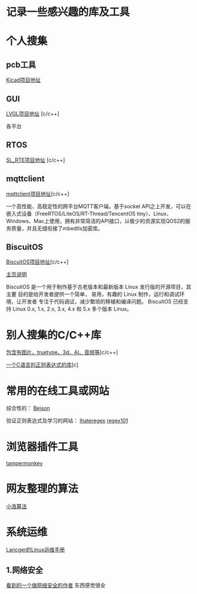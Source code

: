 # 记录一些感兴趣的库及工具
# 个人搜集

  ## pcb工具
   [Kicad项目地址](https://github.com/KiCad)
  ## GUI
   [LVGL项目地址](https://github.com/littlevgl/lvgl) [c/c++]
   
   各平台
  ## RTOS
  [SL_RTE项目地址](https://github.com/sudashannon/SL_RTE)  [c/c++]
  ## mqttclient
  [mqttclient项目地址](https://github.com/jiejieTop/mqttclient)[c/c++]
  
  一个高性能、高稳定性的跨平台MQTT客户端，基于socket API之上开发，可以在嵌入式设备（FreeRTOS/LiteOS/RT-Thread/TencentOS tiny）、Linux、Windows、Mac上使用，拥有非常简洁的API接口，以极少的资源实现QOS2的服务质量，并且无缝衔接了mbedtls加密库。
  ## BiscuitOS
  [BiscuitOS项目地址](https://github.com/BiscuitOS/BiscuitOS)[c/c++]
  
  [主页说明](https://biscuitos.github.io/blog/HomePage/)
  
  BiscuitOS 是一个用于制作基于古老版本和最新版本 Linux 发行版的开源项目，其主要 目的是给开发者提供一个简单， 易用，有趣的 Linux 制作，运行和调试环境，让开发者 专注于代码调试，减少繁琐的移植和编译问题。 BiscuitOS 已经支持 Linux 0.x, 1.x, 2.x, 3.x, 4.x 和 5.x 多个版本 Linux。
# 别人搜集的C/C++库
  [包含有图片、truetype、3d、AI、音频等](https://github.com/nothings/single_file_libs)[c/c++]
  
  [一个C语言的正则表达式的库](https://gitee.com/opensource168/hs-regex)[c]
# 常用的在线工具或网站
  综合性的：
  [Bejson](http://www.bejson.com/)
  
  验证正则表达式及学习的网站：
  [Ihateregex](https://ihateregex.io/)        [regex101](https://regex101.com/)
# 浏览器插件工具
  [tampermonkey](https://www.tampermonkey.net/)
# 网友整理的算法
  [小浩算法](https://github.com/geekxh/hello-algorithm)
# 系统运维
  [Lancger的Linux运维手册](https://github.com/Lancger/opslinux)
  ## 1.网络安全
  [看到的一个做网络安全的作者](https://gitee.com/sq_smile) 东西感觉很全
